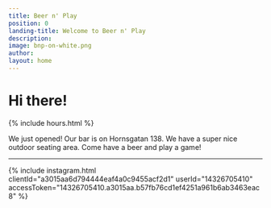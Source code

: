 ```yaml
---
title: Beer n' Play
position: 0
landing-title: Welcome to Beer n' Play
description:
image: bnp-on-white.png
author:
layout: home
---
```


# Hi there!

<div class="box styled right">
    {% include hours.html %}
</div>

We just opened! Our bar is on Hornsgatan 138. We have a super nice outdoor seating area. Come have a beer and play a game!

<hr>

{% include instagram.html clientId="a3015aa6d794444eaf4a0c9455acf2d1" userId="14326705410" accessToken="14326705410.a3015aa.b57fb76cd1ef4251a961b6ab3463eac8" %}
